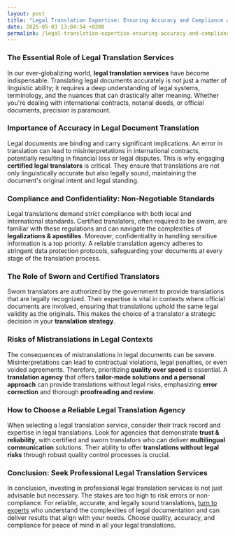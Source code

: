 ```yaml
---
layout: post
title: "Legal Translation Expertise: Ensuring Accuracy and Compliance without Compromise"
date: 2025-05-03 13:04:54 +0200
permalink: /legal-translation-expertise-ensuring-accuracy-and-compliance-without-compromise/
---
```



### The Essential Role of Legal Translation Services

In our ever-globalizing world, **legal translation services** have become indispensable. Translating legal documents accurately is not just a matter of linguistic ability; it requires a deep understanding of legal systems, terminology, and the nuances that can drastically alter meaning. Whether you're dealing with international contracts, notarial deeds, or official documents, precision is paramount.

### Importance of Accuracy in Legal Document Translation

Legal documents are binding and carry significant implications. An error in translation can lead to misinterpretations in international contracts, potentially resulting in financial loss or legal disputes. This is why engaging **certified legal translators** is critical. They ensure that translations are not only linguistically accurate but also legally sound, maintaining the document's original intent and legal standing.

### Compliance and Confidentiality: Non-Negotiable Standards

Legal translations demand strict compliance with both local and international standards. Certified translators, often required to be sworn, are familiar with these regulations and can navigate the complexities of **legalizations & apostilles**. Moreover, confidentiality in handling sensitive information is a top priority. A reliable translation agency adheres to stringent data protection protocols, safeguarding your documents at every stage of the translation process.

### The Role of Sworn and Certified Translators

Sworn translators are authorized by the government to provide translations that are legally recognized. Their expertise is vital in contexts where official documents are involved, ensuring that translations uphold the same legal validity as the originals. This makes the choice of a translator a strategic decision in your **translation strategy**.

### Risks of Mistranslations in Legal Contexts

The consequences of mistranslations in legal documents can be severe. Misinterpretations can lead to contractual violations, legal penalties, or even voided agreements. Therefore, prioritizing **quality over speed** is essential. A **translation agency** that offers **tailor-made solutions and a personal approach** can provide translations without legal risks, emphasizing **error correction** and thorough **proofreading and review**.

### How to Choose a Reliable Legal Translation Agency

When selecting a legal translation service, consider their track record and expertise in legal translations. Look for agencies that demonstrate **trust & reliability**, with certified and sworn translators who can deliver **multilingual communication** solutions. Their ability to offer **translations without legal risks** through robust quality control processes is crucial.

### Conclusion: Seek Professional Legal Translation Services

In conclusion, investing in professional legal translation services is not just advisable but necessary. The stakes are too high to risk errors or non-compliance. For reliable, accurate, and legally sound translations, [turn to experts](https://www.legaltranslations.be/) who understand the complexities of legal documentation and can deliver results that align with your needs. Choose quality, accuracy, and compliance for peace of mind in all your legal translations.